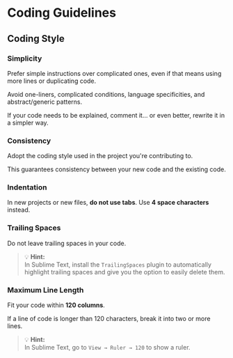 # Coding Guidelines

## Coding Style

### Simplicity

Prefer simple instructions over complicated ones, even if that means using more lines or duplicating code.

Avoid one-liners, complicated conditions, language specificities, and abstract/generic patterns.

If your code needs to be explained, comment it… or even better, rewrite it in a simpler way.

### Consistency

Adopt the coding style used in the project you're contributing to.

This guarantees consistency between your new code and the existing code.

### Indentation

In new projects or new files, **do not use tabs**. Use **4 space characters** instead.

### Trailing Spaces

Do not leave trailing spaces in your code.

> 💡 **Hint:**  
> In Sublime Text, install the `TrailingSpaces` plugin to automatically highlight trailing spaces and give you the option to easily delete them.

### Maximum Line Length

Fit your code within **120 columns**.

If a line of code is longer than 120 characters, break it into two or more lines.

> 💡 **Hint:**  
> In Sublime Text, go to `View → Ruler → 120` to show a ruler.

